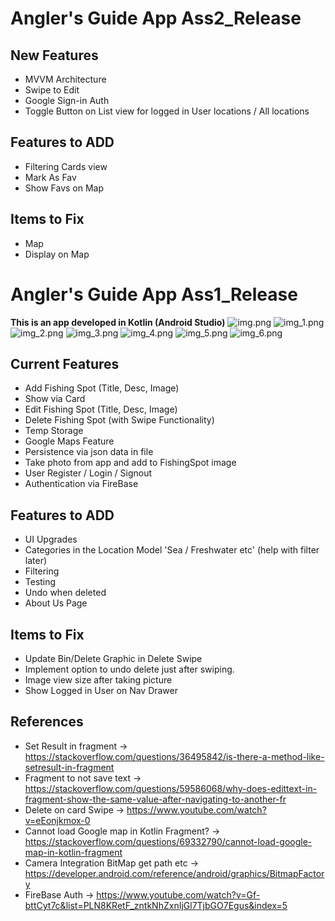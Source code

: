 # __Angler's Guide App__ Ass2_Release
## New Features
- MVVM Architecture
- Swipe to Edit
- Google Sign-in Auth
- Toggle Button on List view for logged in User locations / All locations

## Features to ADD
- Filtering Cards view
- Mark As Fav
- Show Favs on Map

## Items to Fix
- Map
- Display on Map

# __Angler's Guide App__ Ass1_Release
__This is an app developed in Kotlin (Android Studio)__
![img.png](img.png)
![img_1.png](img_1.png)
![img_2.png](img_2.png)
![img_3.png](img_3.png)
![img_4.png](img_4.png)
![img_5.png](img_5.png)
![img_6.png](img_6.png)

## Current Features
- Add Fishing Spot (Title, Desc, Image)
- Show via Card
- Edit Fishing Spot (Title, Desc, Image)
- Delete Fishing Spot (with Swipe Functionality)
- Temp Storage
- Google Maps Feature
- Persistence via json data in file
- Take photo from app and add to FishingSpot image
- User Register / Login / Signout 
- Authentication via FireBase

## Features to ADD
- UI Upgrades
- Categories in the Location Model 'Sea / Freshwater etc' (help with filter later)
- Filtering
- Testing
- Undo when deleted 
- About Us Page

## Items to Fix
- Update Bin/Delete Graphic in Delete Swipe
- Implement option to undo delete just after swiping.
- Image view size after taking picture
- Show Logged in User on Nav Drawer


## References 
- Set Result in fragment -> https://stackoverflow.com/questions/36495842/is-there-a-method-like-setresult-in-fragment
- Fragment to not save text -> https://stackoverflow.com/questions/59586068/why-does-edittext-in-fragment-show-the-same-value-after-navigating-to-another-fr
- Delete on card Swipe -> https://www.youtube.com/watch?v=eEonjkmox-0
- Cannot load Google map in Kotlin Fragment? -> https://stackoverflow.com/questions/69332790/cannot-load-google-map-in-kotlin-fragment
- Camera Integration BitMap get path etc -> https://developer.android.com/reference/android/graphics/BitmapFactory
- FireBase Auth -> https://www.youtube.com/watch?v=Gf-bttCyt7c&list=PLN8KRetF_zntkNhZxnIjGl7TjbGO7Egus&index=5
